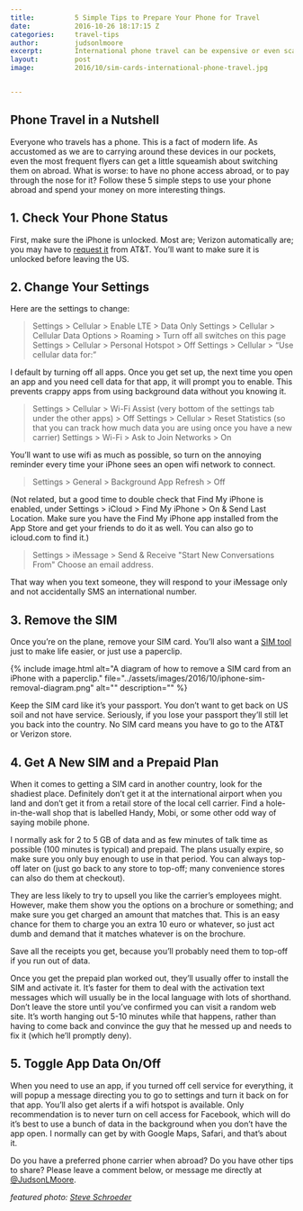 ```yaml
---
title:			5 Simple Tips to Prepare Your Phone for Travel
date:			2016-10-26 18:17:15 Z
categories:		travel-tips
author:			judsonlmoore
excerpt:		International phone travel can be expensive or even scary. Follow these best practices to ensure you get the most out of your phone and avoid extra charges.
layout:			post
image:			2016/10/sim-cards-international-phone-travel.jpg


---
```


## Phone Travel in a Nutshell

Everyone who travels has a phone. This is a fact of modern life. As accustomed as we are to carrying around these devices in our pockets, even the most frequent flyers can get a little squeamish about switching them on abroad. What is worse: to have no phone access abroad, or to pay through the nose for it? Follow these 5 simple steps to use your phone abroad and spend your money on more interesting things.

## 1. Check Your Phone Status

First, make sure the iPhone is unlocked. Most are; Verizon automatically are; you may have to [request it](https://www.att.com/deviceunlock/#/) from AT&T. You’ll want to make sure it is unlocked before leaving the US.

## 2. Change Your Settings

Here are the settings to change:

> Settings > Cellular > Enable LTE > Data Only
Settings > Cellular > Cellular Data Options > Roaming > Turn off all switches on this page
Settings > Cellular > Personal Hotspot > Off
Settings > Cellular > “Use cellular data for:”

I default by turning off all apps. Once you get set up, the next time you open an app and you need cell data for that app, it will prompt you to enable. This prevents crappy apps from using background data without you knowing it.

> Settings > Cellular > Wi-Fi Assist (very bottom of the settings tab under the other apps) > Off
Settings > Cellular > Reset Statistics (so that you can track how much data you are using once you have a new carrier)
Settings > Wi-Fi > Ask to Join Networks > On

You’ll want to use wifi as much as possible, so turn on the annoying reminder every time your iPhone sees an open wifi network to connect.

> Settings > General > Background App Refresh > Off

(Not related, but a good time to double check that Find My iPhone is enabled, under Settings > iCloud > Find My iPhone > On & Send Last Location. Make sure you have the Find My iPhone app installed from the App Store and get your friends to do it as well. You can also go to icloud.com to find it.)

> Settings > iMessage > Send & Receive
"Start New Conversations From"
Choose an email address.

That way when you text someone, they will respond to your iMessage only and not accidentally SMS an international number.

## 3. Remove the SIM

Once you’re on the plane, remove your SIM card. You’ll also want a [SIM tool](http://www.amazon.com/s/ref=nb_sb_noss?url=search-alias%3Daps&field-keywords=sim+tool) just to make life easier, or just use a paperclip.

{% include image.html alt="A diagram of how to remove a SIM card from an iPhone with a paperclip." file="../assets/images/2016/10/iphone-sim-removal-diagram.png" alt="" description="" %}

Keep the SIM card like it’s your passport. You don’t want to get back on US soil and not have service. Seriously, if you lose your passport they’ll still let you back into the country. No SIM card means you have to go to the AT&T or Verizon store.

## 4. Get A New SIM and a Prepaid Plan

When it comes to getting a SIM card in another country, look for the shadiest place. Definitely don’t get it at the international airport when you land and don’t get it from a retail store of the local cell carrier. Find a hole-in-the-wall shop that is labelled Handy, Mobi, or some other odd way of saying mobile phone.

I normally ask for 2 to 5 GB of data and as few minutes of talk time as possible (100 minutes is typical) and prepaid. The plans usually expire, so make sure you only buy enough to use in that period. You can always top-off later on (just go back to any store to top-off; many convenience stores can also do them at checkout).

They are less likely to try to upsell you like the carrier’s employees might. However, make them show you the options on a brochure or something; and make sure you get charged an amount that matches that. This is an easy chance for them to charge you an extra 10 euro or whatever, so just act dumb and demand that it matches whatever is on the brochure.

Save all the receipts you get, because you’ll probably need them to top-off if you run out of data.

Once you get the prepaid plan worked out, they’ll usually offer to install the SIM and activate it. It’s faster for them to deal with the activation text messages which will usually be in the local language with lots of shorthand. Don’t leave the store until you’ve confirmed you can visit a random web site. It’s worth hanging out 5-10 minutes while that happens, rather than having to come back and convince the guy that he messed up and needs to fix it (which he’ll promptly deny).

## 5. Toggle App Data On/Off

When you need to use an app, if you turned off cell service for everything, it will popup a message directing you to go to settings and turn it back on for that app. You’ll also get alerts if a wifi hotspot is available. Only recommendation is to never turn on cell access for Facebook, which will do it’s best to use a bunch of data in the background when you don’t have the app open. I normally can get by with Google Maps, Safari, and that’s about it.

Do you have a preferred phone carrier when abroad? Do you have other tips to share? Please leave a comment below, or message me directly at [@JudsonLMoore](http://twitter.com/judsonlmoore).

_featured photo: [Steve Schroeder](https://www.flickr.com/photos/uncleboatshoes/)_
